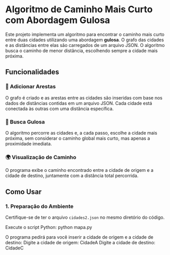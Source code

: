 # Algoritmo de Caminho Mais Curto com Abordagem Gulosa

Este projeto implementa um algoritmo para encontrar o caminho mais curto entre duas cidades utilizando uma abordagem **gulosa**. O grafo das cidades e as distâncias entre elas são carregados de um arquivo JSON. O algoritmo busca o caminho de menor distância, escolhendo sempre a cidade mais próxima.

## Funcionalidades

### 🔗 Adicionar Arestas
O grafo é criado e as arestas entre as cidades são inseridas com base nos dados de distâncias contidas em um arquivo JSON. Cada cidade está conectada às outras com uma distância específica.

### 🧭 Busca Gulosa
O algoritmo percorre as cidades e, a cada passo, escolhe a cidade mais próxima, sem considerar o caminho global mais curto, mas apenas a proximidade imediata.

### 🌍 Visualização de Caminho
O programa exibe o caminho encontrado entre a cidade de origem e a cidade de destino, juntamente com a distância total percorrida.

## Como Usar

### 1. Preparação do Ambiente

Certifique-se de ter o arquivo `cidades2.json` no mesmo diretório do código.

Execute o script Python:
python mapa.py

O programa pedirá para você inserir a cidade de origem e a cidade de destino:
Digite a cidade de origem: CidadeA
Digite a cidade de destino: CidadeC
